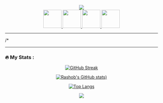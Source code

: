 
<div id="header" align="center">
  <img src="https://media.giphy.com/media/HHwI031emo0GQ/giphy.gif"/>
</div>
<div id="badges" align="center">
<a href="https://www.hackerrank.com/washiul92">
    <img src="https://cdn.iconscout.com/icon/free/png-256/hackerrank-3550708-2970313.png" height="60px" width="60px"/>
  <a href="https://www.facebook.com/UNIQUE.PRM">
    <img src="https://img.icons8.com/color/344/facebook-circled--v2.png" height="60px" width="60px"/>
  </a>
  <a href="https://www.instagram.com/washiul_islam/">
    <img src="https://img.icons8.com/clr-gls/344/instagram.png" height="60px" width="60px"/>
  </a>
  <a href="https://twitter.com/islam_washiul">
    <img src="https://img.icons8.com/color/344/twitter--v2.png" height="60px" width="60px"/>
  </a>
</div>



---
/*

---

### :fire: My Stats :
<div id="header" align="center">
	
[![GitHub Streak](https://github-readme-streak-stats.herokuapp.com?user=Rashob&theme=dracula&background=000000&border=00D5DD)](https://git.io/streak-stats)


[![Rashob's GitHub stats](https://github-readme-stats.vercel.app/api?username=Rashob&layout=compact&theme=radical))](https://github.com/Rashob/github-readme-stats)


[![Top Langs](https://github-readme-stats.vercel.app/api/top-langs/?username=Rashob&layout=compact&theme=vision-friendly-dark&title=blue)](https://github.com/Rashob/github-readme-stats)

![](https://komarev.com/ghpvc/?username=Rashob&color=orange)

</div>

<!---
Rashob/Rashob is a ✨ special ✨ repository because its `README.md` (this file) appears on your GitHub profile.
You can click the Preview link to take a look at your changes.
--->

